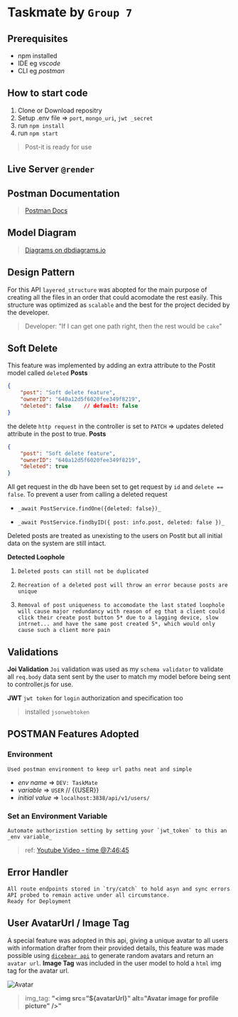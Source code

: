 # Taskmate by `Group 7`

## Prerequisites
-   npm installed
-   IDE eg _vscode_
-   CLI eg _postman_

## How to start code
1.  Clone or Download repositry
2.  Setup .env file => `port`, `mongo_uri`, `jwt _secret`
2.  run `npm install`
3.  run `npm start`
>   Post-it is ready for use

## Live Server `@render`
<!-- >   [Render Live](https://post-it-q0g4.onrender.com) -->

## Postman Documentation
>   [Postman Docs](https://documenter.getpostman.com/view/19026826/2s93eWzsSf) 


## Model Diagram
>   [Diagrams on dbdiagrams.io](https://dbdiagram.io/d/64530448dca9fb07c477a04a)

## Design Pattern
For this API `layered_structure` was abopted for the main purpose of creating 
all the files in an order that could acomodate the rest easily. This structure was optimized 
as `scalable` and the best for the project decided by the developer. 
> Developer: "If I can get one path right, then the rest would be `cake`"
    
## **Soft Delete** 
This feature was implemented by adding an extra attribute to the Postit model called `deleted`
**Posts**
```json
{
    "post": "Soft delete feature",
    "ownerID": "640a12d5f6020fee349f8219",
    "deleted": false    // default: false
}
```
the delete `http request` in the controller is set to `PATCH` => updates deleted attribute in the post to true. 
**Posts**
```json
{
    "post": "Soft delete feature",
    "ownerID": "640a12d5f6020fee349f8219",
    "deleted": true
}
```
All get request in the db have been set to get request by `id` and `delete == false`. To prevent a user from calling a 
deleted request 
-     _await PostService.findOne({deleted: false})_
-     _await PostService.findbyID({ post: info.post, deleted: false })_

Deleted posts are treated as unexisting to the users on Postit but all initial data on the system are still intact.
   
**Detected Loophole**

1.     Deleted posts can still not be duplicated
2.     Recreation of a deleted post will throw an error because posts are unique
3.     Removal of post uniqueness to accomodate the last stated loophole will cause major redundancy with reason of eg that a client could click their create post button 5* due to a lagging device, slow intrnet... and have the same post created 5*, which would only cause such a client more pain

## **Validations**

**Joi Validation**
    `Joi` validation was used as my `schema validator` to validate all `req.body` data sent sent by the user to match my model before being sent to controller.js for use.

**JWT**
    `jwt token` for `login` authorization and specification too
>   installed `jsonwebtoken`

## POSTMAN Features Adopted
    
### Environment
    Used postman environment to keep url paths neat and simple
-   _env name_ => `DEV: TaskMate`
-   _variable_ => `USER` // {{USER}}
-   _initial value_ => `localhost:3838/api/v1/users/`

### Set an Environment Variable
    Automate authorizstion setting by setting your `jwt_token` to this an _env variable_ 
> ref: [Youtube Video - time @7:46:45](https://youtu.be/0sOvCWFmrtA)

## Error Handler
    All route endpoints stored in `try/catch` to hold asyn and sync errors
    API probed to remain active under all circumstance.
    Ready for Deployment

## User AvatarUrl / Image Tag
A special feature was adopted in this api, giving a unique avatar to all users with information drafter
from their provided details, this feature was made possible using [`dicebear api`](https://www.dicebear.com/) to generate random avatars and return an `avatar url`. **Image Tag** was included in the user model to hold a `html` img tag for the avatar url.

![Avatar](https://api.dicebear.com/5.x/pixel-art-neutral/svg?seed=prince247-98t6l-gmail-aguyj-com&size=200&radius=50)

> img_tag: **"<img src=\"${avatarUrl}\" alt=\"Avatar image for profile picture\" />"**